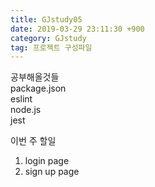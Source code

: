 ```yaml
---
title: GJstudy05
date: 2019-03-29 23:11:30 +900
category: GJstudy
tag: 프로젝트 구성파일
---
```

공부해올것들  
package.json  
eslint  
node.js  
jest  

이번 주 할일
1. login page
2. sign up page